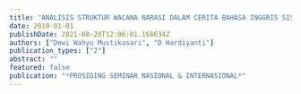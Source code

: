 ```yaml
---
title: "ANALISIS STRUKTUR WACANA NARASI DALAM CERITA BAHASA INGGRIS SISWA SMA SEKOLAH BERSTANDAR INTERNASIONAL DI SEMARANG"
date: 2010-01-01
publishDate: 2021-08-20T12:06:01.168634Z
authors: ["Dewi Wahyu Mustikasari", "D Hardiyanti"]
publication_types: ["2"]
abstract: ""
featured: false
publication: "*PROSIDING SEMINAR NASIONAL & INTERNASIONAL*"
---
```


